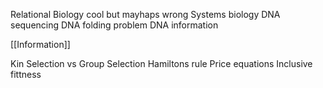 Relational Biology cool but mayhaps wrong
Systems biology
DNA sequencing 
DNA folding problem
DNA information

[[Information]]



Kin Selection vs Group Selection
Hamiltons rule
Price equations
Inclusive fittness
